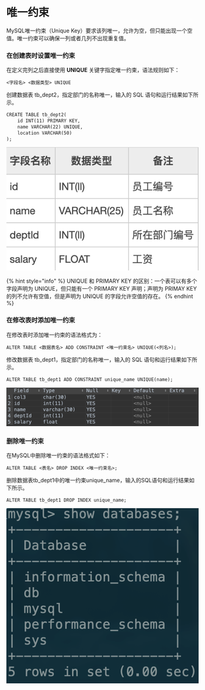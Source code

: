 # 唯一约束

MySQL唯一约束（Unique Key）要求该列唯一，允许为空，但只能出现一个空值。唯一约束可以确保一列或者几列不出现重复值。

### 在创建表时设置唯一约束

在定义完列之后直接使用 **UNIQUE** 关键字指定唯一约束，语法规则如下：

```text
<字段名> <数据类型> UNIQUE
```

创建数据表 tb\_dept2，指定部门的名称唯一，输入的 SQL 语句和运行结果如下所示。

```text
CREATE TABLE tb_dept2(
    id INT(11) PRIMARY KEY,
    name VARCHAR(22) UNIQUE,
    location VARCHAR(50)
);
```

![](../.gitbook/assets/image%20%2851%29.png)

{% hint style="info" %}
UNIQUE 和 PRIMARY KEY 的区别：一个表可以有多个字段声明为 UNIQUE，但只能有一个 PRIMARY KEY 声明；声明为 PRIMAY KEY 的列不允许有空值，但是声明为 UNIQUE 的字段允许空值的存在。
{% endhint %}

### 在修改表时添加唯一约束

在修改表时添加唯一约束的语法格式为：

```text
ALTER TABLE <数据表名> ADD CONSTRAINT <唯一约束名> UNIQUE(<列名>);
```

修改数据表 tb\_dept1，指定部门的名称唯一，输入的 SQL 语句和运行结果如下所示。

```text
ALTER TABLE tb_dept1 ADD CONSTRAINT unique_name UNIQUE(name);
```

![](../.gitbook/assets/image%20%2811%29.png)

### 删除唯一约束

在MySQL中删除唯一约束的语法格式如下：

```text
ALTER TABLE <表名> DROP INDEX <唯一约束名>;
```

删除数据表tb\_dept1中的唯一约束unique\_name，输入的SQL语句和运行结果如下所示。

```text
ALTER TABLE tb_dept1 DROP INDEX unique_name;
```

![](../.gitbook/assets/image%20%2812%29.png)

